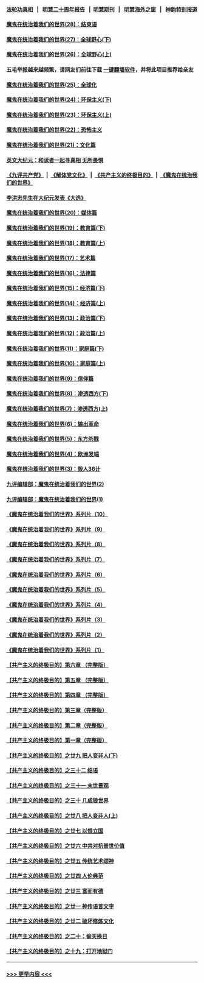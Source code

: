 #### [法轮功真相](https://github.com/gfw-breaker/truth/blob/master/README.md?t=0) &nbsp;&nbsp;|&nbsp;&nbsp; [明慧二十周年报告](https://github.com/gfw-breaker/mh-reports/blob/master/README.md?t=0) &nbsp;&nbsp;|&nbsp;&nbsp;[明慧期刊](https://github.com/gfw-breaker/mh-qikan) &nbsp;&nbsp;|&nbsp;&nbsp; [明慧海外之窗](https://github.com/gfw-breaker/mh-news/blob/master/README.md?t=0) &nbsp;&nbsp;|&nbsp;&nbsp; [神韵特别报道](https://github.com/gfw-breaker/mh-news/blob/master/shenyun.md?t=0)
#### [魔鬼在统治着我们的世界(28)：结束语](../pages/nsc422/n10936246.md?t=06100602) 
#### [魔鬼在统治着我们的世界(27)：全球野心(下)](../pages/nsc422/n10928319.md?t=06100602) 
#### [魔鬼在统治着我们的世界(26)：全球野心(上)](../pages/nsc422/n10900318.md?t=06100602) 
#### 五毛举报越来越频繁，请网友们前往下载 [一键翻墙软件](https://github.com/gfw-breaker/ssr-accounts)，并将此项目推荐给亲友
#### [魔鬼在统治着我们的世界(25)：全球化](../pages/nsc422/n10788205.md?t=06100602) 
#### [魔鬼在统治着我们的世界(24)：环保主义(下)](../pages/nsc422/n10695307.md?t=06100602) 
#### [魔鬼在统治着我们的世界(23)：环保主义(上)](../pages/nsc422/n10688613.md?t=06100602) 
#### [魔鬼在统治着我们的世界(22)：恐怖主义](../pages/nsc422/n10614727.md?t=06100602) 
#### [魔鬼在统治着我们的世界(21)：文化篇](../pages/nsc422/n10597706.md?t=06100602) 
#### [英文大纪元：和读者一起寻真相 无所畏惧](../pages/nsc422/n12542027.md?t=06100602) 
#### [《九评共产党》](https://github.com/begood0513/9ping.md/blob/master/README.md) &nbsp;|&nbsp; [《解体党文化》](../../../../jtdwh.md/blob/master/README.md)  &nbsp;|&nbsp; [《共产主义的终极目的》](../../../../gczydzjmd.md/blob/master/README.md) &nbsp;|&nbsp; [《魔鬼在统治我们的世界》](../../../../mgztzwmdsj.md/blob/master/README.md) 
#### [李洪志先生在大纪元发表《大选》](../pages/nsc422/n12534746.md?t=06100602) 
#### [魔鬼在统治着我们的世界(20)：媒体篇](../pages/nsc422/n10586579.md?t=06100602) 
#### [魔鬼在统治着我们的世界(19)：教育篇(下)](../pages/nsc422/n10564808.md?t=06100602) 
#### [魔鬼在统治着我们的世界(18)：教育篇(上)](../pages/nsc422/n10526970.md?t=06100602) 
#### [魔鬼在统治着我们的世界(17)：艺术篇](../pages/nsc422/n10499093.md?t=06100602) 
#### [魔鬼在统治着我们的世界(16)：法律篇](../pages/nsc422/n10485969.md?t=06100602) 
#### [魔鬼在统治着我们的世界(15)：经济篇(下)](../pages/nsc422/n10469975.md?t=06100602) 
#### [魔鬼在统治着我们的世界(14)：经济篇(上)](../pages/nsc422/n10457370.md?t=06100602) 
#### [魔鬼在统治着我们的世界(13)：政治篇(下)](../pages/nsc422/n10448270.md?t=06100602) 
#### [魔鬼在统治着我们的世界(12)：政治篇(上)](../pages/nsc422/n10444576.md?t=06100602) 
#### [魔鬼在统治着我们的世界(11)：家庭篇(下)](../pages/nsc422/n10440961.md?t=06100602) 
#### [魔鬼在统治着我们的世界(10)：家庭篇(上)](../pages/nsc422/n10435448.md?t=06100602) 
#### [魔鬼在统治着我们的世界(9)：信仰篇](../pages/nsc422/n10432159.md?t=06100602) 
#### [魔鬼在统治着我们的世界(8)：渗透西方(下)](../pages/nsc422/n10429603.md?t=06100602) 
#### [魔鬼在统治着我们的世界(7)：渗透西方(上)](../pages/nsc422/n10426013.md?t=06100602) 
#### [魔鬼在统治着我们的世界(6)：输出革命](../pages/nsc422/n10421536.md?t=06100602) 
#### [魔鬼在统治着我们的世界(5)：东方杀戮](../pages/nsc422/n10417707.md?t=06100602) 
#### [魔鬼在统治着我们的世界(4)：欧洲发端](../pages/nsc422/n10414890.md?t=06100602) 
#### [魔鬼在统治着我们的世界(3)：毁人36计](../pages/nsc422/n10411583.md?t=06100602) 
#### [九评编辑部：魔鬼在统治着我们的世界(2)](../pages/nsc422/n10410036.md?t=06100602) 
#### [九评编辑部：魔鬼在统治着我们的世界(1)](../pages/nsc422/n10406825.md?t=06100602) 
#### [《魔鬼在统治着我们的世界》系列片（10）](../pages/nsc422/n12292670.md?t=06100602) 
#### [《魔鬼在统治着我们的世界》系列片（9）](../pages/nsc422/n12290859.md?t=06100602) 
#### [《魔鬼在统治着我们的世界》系列片（8）](../pages/nsc422/n12287445.md?t=06100602) 
#### [《魔鬼在统治着我们的世界》系列片（7）](../pages/nsc422/n12283425.md?t=06100602) 
#### [《魔鬼在统治着我们的世界》系列片（6）](../pages/nsc422/n12282314.md?t=06100602) 
#### [《魔鬼在统治着我们的世界》系列片（5）](../pages/nsc422/n12281419.md?t=06100602) 
#### [《魔鬼在统治着我们的世界》系列片（4）](../pages/nsc422/n12274024.md?t=06100602) 
#### [《魔鬼在统治着我们的世界》系列片（3）](../pages/nsc422/n12271322.md?t=06100602) 
#### [《魔鬼在统治着我们的世界》系列片（2）](../pages/nsc422/n12269049.md?t=06100602) 
#### [《魔鬼在统治着我们的世界》系列片（1）](../pages/nsc422/n12267575.md?t=06100602) 
#### [【共产主义的终极目的】第六章 （完整版）](../pages/nsc422/n11428913.md?t=06100602) 
#### [【共产主义的终极目的】第五章 （完整版）](../pages/nsc422/n11428912.md?t=06100602) 
#### [【共产主义的终极目的】第四章 （完整版）](../pages/nsc422/n11428907.md?t=06100602) 
#### [【共产主义的终极目的】第三章（完整版）](../pages/nsc422/n11428848.md?t=06100602) 
#### [【共产主义的终极目的】第二章（完整版）](../pages/nsc422/n11428831.md?t=06100602) 
#### [【共产主义的终极目的】第一章（完整版）](../pages/nsc422/n11417651.md?t=06100602) 
#### [【共产主义的终极目的】之廿九 把人变非人(下)](../pages/nsc422/n11344140.md?t=06100602) 
#### [【共产主义的终极目的】之三十二 结语](../pages/nsc422/n11360535.md?t=06100602) 
#### [【共产主义的终极目的】之三十一 末世景观](../pages/nsc422/n11351129.md?t=06100602) 
#### [【共产主义的终极目的】之三十 几成狼世界](../pages/nsc422/n11348280.md?t=06100602) 
#### [【共产主义的终极目的】之廿八 把人变非人(上)](../pages/nsc422/n11340492.md?t=06100602) 
#### [【共产主义的终极目的】之廿七 以恨立国](../pages/nsc422/n11336944.md?t=06100602) 
#### [【共产主义的终极目的】之廿六 中共对抗普世价值](../pages/nsc422/n11324785.md?t=06100602) 
#### [【共产主义的终极目的】之廿五 传统艺术颂神](../pages/nsc422/n11296396.md?t=06100602) 
#### [【共产主义的终极目的】之廿四 人伦典范](../pages/nsc422/n11296397.md?t=06100602) 
#### [【共产主义的终极目的】之廿三 富而有德](../pages/nsc422/n11283598.md?t=06100602) 
#### [【共产主义的终极目的】之廿一 神传语言文字](../pages/nsc422/n11263265.md?t=06100602) 
#### [【共产主义的终极目的】之廿二 破坏修炼文化](../pages/nsc422/n11245728.md?t=06100602) 
#### [【共产主义的终极目的】之二十：偷天换日](../pages/nsc422/n11238846.md?t=06100602) 
#### [【共产主义的终极目的】之十九：打开地狱门](../pages/nsc422/n11206376.md?t=06100602) 

----
#### [ >>> 更早内容 <<< ](../indexes/nsc422-earlier.md)
